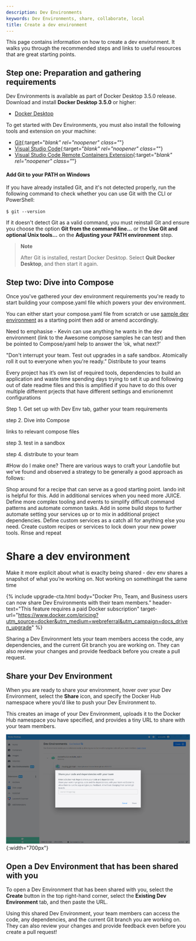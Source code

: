 ```yaml
---
description: Dev Environments
keywords: Dev Environments, share, collaborate, local
title: Create a dev environment
---
```


This page contains information on how to create a dev environment. It walks you through the recommended steps and links to useful resources that are great starting points. 

## Step one: Preparation and gathering requirements

Dev Environments is available as part of Docker Desktop 3.5.0 release. Download and install **Docker Desktop 3.5.0** or higher:

- [Docker Desktop](../release-notes.md)

To get started with Dev Environments, you must also install the following tools and extension on your machine:

- [Git](https://git-scm.com){:target="_blank" rel="noopener" class="_"}
- [Visual Studio Code](https://code.visualstudio.com/){:target="_blank" rel="noopener" class="_"}
- [Visual Studio Code Remote Containers Extension](https://marketplace.visualstudio.com/items?itemName=ms-vscode-remote.remote-containers){:target="_blank" rel="noopener" class="_"}

#### Add Git to your PATH on Windows

If you have already installed Git, and it's not detected properly, run the following command to check whether you can use Git with the CLI or PowerShell:

`$ git --version`

If it doesn't detect Git as a valid command, you must reinstall Git and ensure you choose the option  **Git from the command line...** or the **Use Git and optional Unix tools...**  on the **Adjusting your PATH environment**  step.

> **Note**
>
> After Git is installed, restart Docker Desktop. Select **Quit Docker Desktop**, and then start it again.

## Step two: Dive into Compose

Once you've gathered your dev environment requirements you're ready to start building your compose.yaml file which powers your dev environment. 

You can either start your compose.yaml file from scratch or use [sample dev environment](https://github.com/docker/awesome-compose) as a starting point then add or amend accordingly. 



Need to emphasise - Kevin can use anything he wants in the dev environment (link to the Awesome compose samples he can test) and then be pointed to Compose/yaml help to answer the ‘ok, what next?’

"Don't interrupt your team. Test out upgrades in a safe sandbox. Atomically roll it out to everyone when you're ready.”
Distribute to your teams

Every project has it’s own list of required tools, dependencies to build an application and waste time spending days trying to set it up and following out of date readme files and this is amplified if you have to do this over multiple different prjects that have different settings and envrionemnt configurations

Step 1. Get set up with Dev Env tab, gather your team requirements

step 2. Dive into Compose



links to relevant compose files 

step 3. test in a sandbox 

step 4. distribute to your team 


#How do I make one?
There are various ways to craft your Landofile but we've found and observed a strategy to be generally a good approach as follows:

Shop around for a recipe that can serve as a good starting point. lando init is helpful for this.
Add in additional services when you need more JUICE.
Define more complex tooling and events to simplify difficult command patterns and automate common tasks.
Add in some build steps to further automate setting your services up or to mix in additional project dependencies.
Define custom services as a catch all for anything else you need.
Create custom recipes or services to lock down your new power tools.
Rinse and repeat




# Share a dev environment 


Make it more explicit about what is exaclty being shared - dev env shares a snapshot of what you’re working on. Not working on somethingat the same time


{% include upgrade-cta.html
  body="Docker Pro, Team, and Business users can now share Dev Environments with their team members."
  header-text="This feature requires a paid Docker subscription"
  target-url="https://www.docker.com/pricing?utm_source=docker&utm_medium=webreferral&utm_campaign=docs_driven_upgrade"
%}

Sharing a Dev Environment lets your team members access the code, any dependencies, and the current Git branch you are working on. They can also review your changes and provide feedback before you create a pull request.

## Share your Dev Environment

When you are ready to share your environment, hover over your Dev Environment, select the **Share** icon, and specify the Docker Hub namespace where you’d like to push your Dev Environment to.

This creates an image of your Dev Environment, uploads it to the Docker Hub namespace you have specified, and provides a tiny URL to share with your team members.

![Dev environment shared](../images/dev-share.PNG){:width="700px"}

## Open a Dev Environment that has been shared with you

To open a Dev Environment that has been shared with you, select the **Create** button in the top right-hand corner, select the **Existing Dev Environment** tab, and then paste the URL.

Using this shared Dev Environment, your team members can access the code, any dependencies, and the current Git branch you are working on. They can also review your changes and provide feedback even before you create a pull request!
